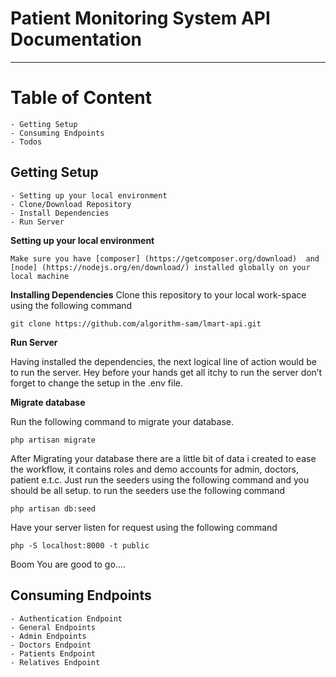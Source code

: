 # Patient Monitoring System API Documentation

---

# Table of Content

    - Getting Setup
    - Consuming Endpoints
    - Todos

## Getting Setup

    - Setting up your local environment
    - Clone/Download Repository
    - Install Dependencies
    - Run Server

**Setting up your local environment**

    Make sure you have [composer] (https://getcomposer.org/download)  and [node] (https://nodejs.org/en/download/) installed globally on your local machine

**Installing Dependencies**
Clone this repository to your local work-space using the following command

    git clone https://github.com/algorithm-sam/lmart-api.git

**Run Server**

Having installed the dependencies, the next logical line of action would be to run the server.
Hey before your hands get all itchy to run the server don’t forget to change the setup in the .env file.

**Migrate database**

Run the following command to migrate your database.

    php artisan migrate

After Migrating your database there are a little bit of data i created to ease the workflow, it contains roles and demo accounts for admin, doctors, patient e.t.c.
Just run the seeders using the following command and you should be all setup.
to run the seeders use the following command

    php artisan db:seed

Have your server listen for request using the following command

    php -S localhost:8000 -t public

Boom You are good to go….

## Consuming Endpoints

    - Authentication Endpoint
    - General Endpoints
    - Admin Endpoints
    - Doctors Endpoint
    - Patients Endpoint
    - Relatives Endpoint
